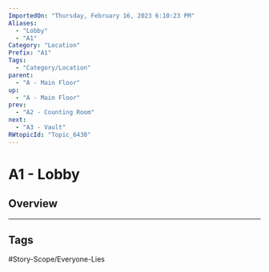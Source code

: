 ```yaml
---
ImportedOn: "Thursday, February 16, 2023 6:10:23 PM"
Aliases:
  - "Lobby"
  - "A1"
Category: "Location"
Prefix: "A1"
Tags:
  - "Category/Location"
parent:
  - "A - Main Floor"
up:
  - "A - Main Floor"
prev:
  - "A2 - Counting Room"
next:
  - "A3 - Vault"
RWtopicId: "Topic_6430"
---
```

# A1 - Lobby
## Overview

---
## Tags
#Story-Scope/Everyone-Lies

